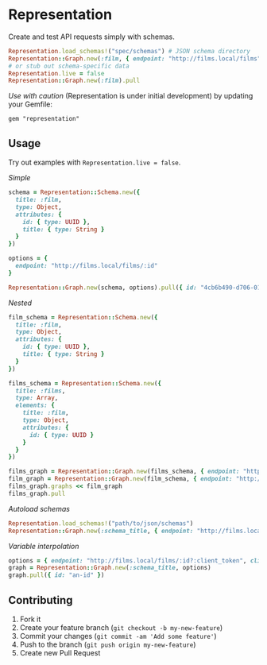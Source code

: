 # Representation

Create and test API requests simply with schemas.

```ruby
Representation.load_schemas!("spec/schemas") # JSON schema directory
Representation::Graph.new(:film, { endpoint: "http://films.local/films" }).pull
# or stub out schema-specific data
Representation.live = false
Representation::Graph.new(:film).pull
```

*Use with caution* (Representation is under initial development) by updating your Gemfile:

    gem "representation"

## Usage

Try out examples with `Representation.live = false`.

*Simple*

```ruby
schema = Representation::Schema.new({
  title: :film,
  type: Object,
  attributes: {
    id: { type: UUID },
    title: { type: String }
  }
})

options = {
  endpoint: "http://films.local/films/:id"
}

Representation::Graph.new(schema, options).pull({ id: "4cb6b490-d706-0130-2a93-7c6d628f9b06" })
```

*Nested*

```ruby
film_schema = Representation::Schema.new({
  title: :film,
  type: Object,
  attributes: {
    id: { type: UUID },
    title: { type: String }
  }
})

films_schema = Representation::Schema.new({
  title: :films,
  type: Array,
  elements: {
    title: :film,
    type: Object,
    attributes: {
      id: { type: UUID }
    }
  }
})

films_graph = Representation::Graph.new(films_schema, { endpoint: "http://films.local/films" })
film_graph = Representation::Graph.new(film_schema, { endpoint: "http://films.local/films/:id", relationships: { id: :id } })
films_graph.graphs << film_graph
films_graph.pull
```
*Autoload schemas*

```ruby
Representation.load_schemas!("path/to/json/schemas")
Representation::Graph.new(:schema_title, { endpoint: "http://films.local/films" }).pull
```

*Variable interpolation*

```ruby
options = { endpoint: "http://films.local/films/:id?:client_token", client_token: "token" }
graph = Representation::Graph.new(:schema_title, options)
graph.pull({ id: "an-id" })
```

## Contributing

1. Fork it
2. Create your feature branch (`git checkout -b my-new-feature`)
3. Commit your changes (`git commit -am 'Add some feature'`)
4. Push to the branch (`git push origin my-new-feature`)
5. Create new Pull Request

